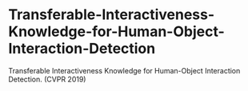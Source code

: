 # Transferable-Interactiveness-Knowledge-for-Human-Object-Interaction-Detection
Transferable Interactiveness Knowledge for Human-Object Interaction Detection. (CVPR 2019)
